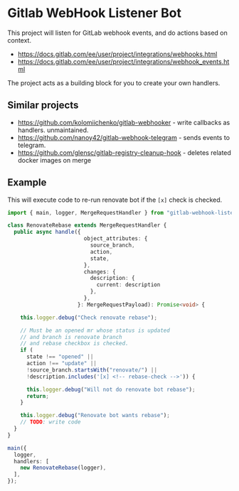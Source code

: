 # Gitlab WebHook Listener Bot

This project will listen for GitLab webhook events,
and do actions based on context.

- https://docs.gitlab.com/ee/user/project/integrations/webhooks.html
- https://docs.gitlab.com/ee/user/project/integrations/webhook_events.html

The project acts as a building block for you to create your own handlers.

## Similar projects

- https://github.com/kolomiichenko/gitlab-webhooker - write callbacks as handlers. unmaintained.
- https://github.com/nanoy42/gitlab-webhook-telegram - sends events to telegram.
- https://github.com/glensc/gitlab-registry-cleanup-hook - deletes related docker images on merge

## Example

This will execute code to re-run renovate bot if the `[x]` check is checked.

```ts
import { main, logger, MergeRequestHandler } from "gitlab-webhook-listener-bot";

class RenovateRebase extends MergeRequestHandler {
  public async handle({
                        object_attributes: {
                          source_branch,
                          action,
                          state,
                        },
                        changes: {
                          description: {
                            current: description
                          },
                        },
                      }: MergeRequestPayload): Promise<void> {

    this.logger.debug("Check renovate rebase");

    // Must be an opened mr whose status is updated
    // and branch is renovate branch
    // and rebase checkbox is checked.
    if (
      state !== "opened" ||
      action !== "update" ||
      !source_branch.startsWith("renovate/") ||
      !description.includes('[x] <!-- rebase-check -->')) {

      this.logger.debug("Will not do renovate bot rebase");
      return;
    }

    this.logger.debug("Renovate bot wants rebase");
    // TODO: write code
  }
}

main({
  logger,
  handlers: [
    new RenovateRebase(logger),
  ],
});
```
